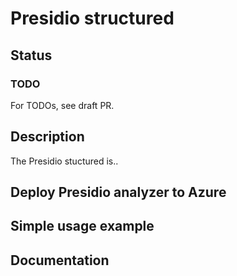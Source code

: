 # Presidio structured

## Status

### TODO

For TODOs, see draft PR.

## Description

The Presidio stuctured is..

## Deploy Presidio analyzer to Azure

## Simple usage example

## Documentation

